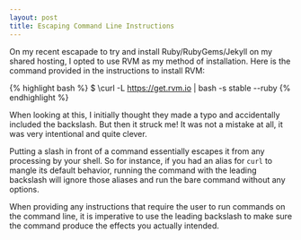 ```yaml
---
layout: post
title: Escaping Command Line Instructions
---
```


On my recent escapade to try and install Ruby/RubyGems/Jekyll on my shared hosting, I opted to use RVM as my method of installation. Here is the command provided in the instructions to install RVM:

{% highlight bash %}
$ \curl -L https://get.rvm.io | bash -s stable --ruby
{% endhighlight %}

When looking at this, I initially thought they made a typo and accidentally included the backslash. But then it struck me! It was not a mistake at all, it was very intentional and quite clever.

Putting a slash in front of a command essentially escapes it from any processing by your shell. So for instance, if you had an alias for `curl` to mangle its default behavior, running the command with the leading backslash will ignore those aliases and run the bare command without any options.

When providing any instructions that require the user to run commands on the command line, it is imperative to use the leading backslash to make sure the command produce the effects you actually intended.

